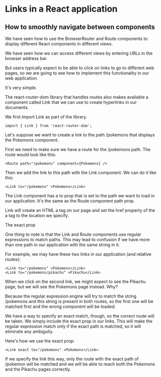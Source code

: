 # Links in a React application
## How to smoothly navigate between components

We have seen how to use the BrowserRouter and Route components to display different React components in different views.

We have seen how we can access different views by entering URLs in the browser address bar.

But users typically expect to be able to click on links to go to different web pages, so we are going to see how to implement this functionality in our web application.

It's very simple.

The react-router-dom library that handles routes also makes available a component called Link that we can use to create hyperlinks in our documents.

We first import Link as part of the library.

```
import { Link } from 'react-router-dom';
```
Let's suppose we want to create a link to the path /pokemons that displays the
Pokemons component.

First we need to make sure we have a route for the /pokemons path. The route would look like this:

```
<Route path="/pokemons" component={Pokemons} />
```

Then we add the link to this path with the Link component. We can do it like this:

```
<Link to="/pokemons" >Pokemons</Link>
```

The Link component has a to prop that is set to the path we want to load in our application. It's the same as the Route component path prop.

Link will create an HTML a tag on our page and set the href property of the a tag to the location we specify.

The exact prop

One thing to note is that the Link and Route components use regular expressions to match paths. This may lead to confusion if we have more than one path in our application with the same string in it.

For example, we may have these two links in our application (and relative routes):

```
<Link to="/pokemons" >Pokemons</Link>
<Link to="/pokemons/pikachu" >Pikachu</Link>
```
When we click on the second link, we might expect to see the Pikachu page, but we will see the Pokemons page instead. Why? 

Because the regular expression engine will try to match the string /pokemons and this string is present in both routes, so the first one will be matched first and the wrong component will be loaded.

We have a way to specify an exact match, though, so the correct route will be taken. We simply include the exact prop in our links. This will make the regular expression match only if the exact path is matched, so it will eliminate any ambiguity.

Here's how we use the exact prop:

```
<Link exact to="/pokemons" >Pokemons</Link>
```

If we specify the link this way, only the route with the exact path of /pokemon will be matched and we will be able to reach both the Pokemons and the Pikachu pages correctly.




